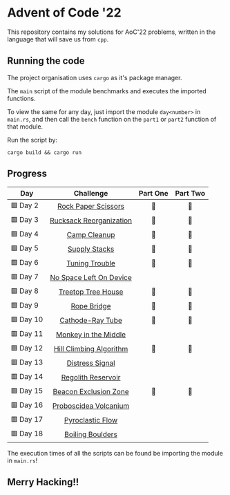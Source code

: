 # Advent of Code '22

This repository contains my solutions for AoC'22 problems, written in the language that will save us from `cpp`.

## Running the code

The project organisation uses `cargo` as it's package manager.

The `main` script of the module benchmarks and executes the imported functions.

To view the same for any day, just import the module `day<number>` in `main.rs`, and then call the `bench` function on the `part1` or `part2` function of that module.

Run the script by:

```
cargo build && cargo run
```

## Progress

| Day       |                 Challenge                 | Part One | Part Two |
| --------- | :---------------------------------------: | :------: | :------: |
| 🟩 Day 2  |   [Rock Paper Scissors](./src/day2.rs)    |    🌟    |    🌟    |
| 🟩 Day 3  | [Rucksack Reorganization](./src/day3.rs)  |    🌟    |    🌟    |
| 🟩 Day 4  |       [Camp Cleanup](./src/day4.rs)       |    🌟    |    🌟    |
| 🟩 Day 5  |      [Supply Stacks](./src/day5.rs)       |    🌟    |    🌟    |
| 🟩 Day 6  |      [Tuning Trouble](./src/day6.rs)      |    🌟    |    🌟    |
| 🟥 Day 7  | [No Space Left On Device](./src/day7.rs)  |          |          |
| 🟩 Day 8  |    [Treetop Tree House](./src/day8.rs)    |    🌟    |    🌟    |
| 🟩 Day 9  |       [Rope Bridge](./src/day9.rs)        |    🌟    |    🌟    |
| 🟩 Day 10 |    [Cathode-Ray Tube](./src/day10.rs)     |    🌟    |    🌟    |
| 🟥 Day 11 |  [Monkey in the Middle](./src/day11.rs)   |          |          |
| 🟩 Day 12 | [Hill Climbing Algorithm](./src/day12.rs) |    🌟    |    🌟    |
| 🟥 Day 13 |     [Distress Signal](./src/day13.rs)     |          |          |
| 🟥 Day 14 |   [Regolith Reservoir](./src/day14.rs)    |          |          |
| 🟩 Day 15 |  [Beacon Exclusion Zone](./src/day15.rs)  |    🌟    |    🌟    |
| 🟥 Day 16 |  [Proboscidea Volcanium](./src/day16.rs)  |          |          |
| 🟥 Day 17 |    [Pyroclastic Flow](./src/day17.rs)     |          |          |
| 🟥 Day 18 |    [Boiling Boulders](./src/day18.rs)     |          |          |

The execution times of all the scripts can be found be importing the module in `main.rs`!

## Merry Hacking!!
